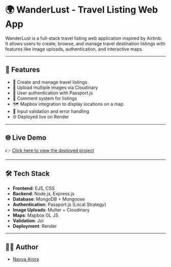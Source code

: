 # 🌍 WanderLust - Travel Listing Web App

WanderLust is a full-stack travel listing web application inspired by Airbnb. It allows users to create, browse, and manage travel destination listings with features like image uploads, authentication, and interactive maps.

---

## 🚀 Features

- 🧳 Create and manage travel listings
- 📸 Upload multiple images via Cloudinary
- 🔐 User authentication with Passport.js
- 💬 Comment system for listings
- 🗺️ Mapbox integration to display locations on a map
- 🧼 Input validation and error handling
- 🌐 Deployed live on Render

---

## 🌐 Live Demo

👉 [Click here to view the deployed project](https://wanderlust-project-yax0.onrender.com)  

---

## 🛠️ Tech Stack

- **Frontend**: EJS, CSS
- **Backend**: Node.js, Express.js
- **Database**: MongoDB + Mongoose
- **Authentication**: Passport.js (Local Strategy)
- **Image Uploads**: Multer + Cloudinary
- **Maps**: Mapbox GL JS
- **Validation**: Joi
- **Deployment**: Render

---

## 👩‍💻 Author

- [Navya Arora](https://github.com/navyaarora30)
